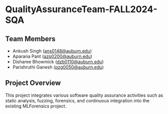 # QualityAssuranceTeam-FALL2024-SQA

## Team Members
- Ankush Singh (ans0148@auburn.edu)
- Aparana Pant (azp0200@auburn.edu)
- Disharee Bhowmick (dzb0110@auburn.edu)
- Parishruthi Ganesh (pzg0050@auburn.edu)

## Project Overview
This project integrates various software quality assurance activities such as static analysis, fuzzing, forensics, and continuous integration into the existing MLForensics project.
